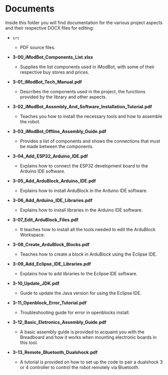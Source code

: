# Documents

Inside this folder you will find documentation for the various project aspects and their respective DOCX files for editing:

- `src`
  - PDF source files.

- **3-00_iModBot_Components_List.xlsx**
  - Supplies the list components used in iModBot, with some of their respective buy stores and prices.

- **3-01_iModBot_Tech_Manual.pdf**
  - Describes the components used in the project, the functions provided by the library and other aspects.

- **3-02_iModBot_Assembly_And_Software_Installation_Tutorial.pdf**
  - Teaches you how to install the necessary tools and how to assemble the robot.

- **3-03_iModBot_Offline_Assembly_Guide.pdf**
  - Provides a list of components and shows the connections that must be made between the components.

- **3-04_Add_ESP32_Arduino_IDE.pdf**
  - Explains how to connect the ESP32 development board to the Arduino IDE software.

- **3-05_Add_ArduBlock_Arduino_IDE.pdf**
  - Explains how to install ArduBlock in the Arduino IDE software.
  
- **3-06_Add_Arduino_IDE_Libraries.pdf**
  - Explains how to install libraries in the Arduino IDE software.
  
- **3-07_Edit_ArduBlock_Files.pdf**
  - It teaches how to install all the tools needed to edit the ArduBlock Workspace.

- **3-08_Create_ArduBlock_Blocks.pdf**
  - Teaches how to create a block in ArduBlock using the Eclipse IDE.

- **3-09_Add_Eclipse_IDE_Libraries.pdf**
  - Explains how to add libraries to the Eclipse IDE software.

- **3-10_Update_JDK.pdf**
  - Guide to update the Java version for using the Eclipse IDE.

- **3-11_Openblock_Error_Tutorial.pdf**
  - Troubleshooting guide for error in openblocks install.

- **3-12_Basic_Eletronics_Assembly_Guide.pdf**
  - A basic assembly guide is provided to acquaint you with the Breadboard and how it works when mounting electronic boards in this tool.

- **3-13_Remote_Bluetooth_Dualshock.pdf**
  - A tutorial is provided on how to set up the code to pair a dualshock 3 or 4 controller to control the robot remotely via Bluetooth.
